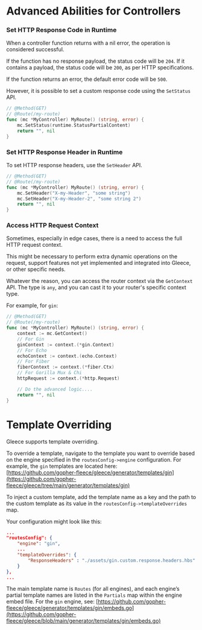 # Advanced Abilities for Controllers

### Set HTTP Response Code in Runtime

When a controller function returns with a nil error, the operation is considered successful.

If the function has no response payload, the status code will be `204`. If it contains a payload, the status code will be `200`, as per HTTP specifications.

If the function returns an error, the default error code will be `500`.

However, it is possible to set a custom response code using the `SetStatus` API.

```go
// @Method(GET)
// @Route(/my-route)
func (mc *MyController) MyRoute() (string, error) {
	mc.SetStatus(runtime.StatusPartialContent)
	return "", nil
}
```

### Set HTTP Response Header in Runtime

To set HTTP response headers, use the `SetHeader` API.

```go
// @Method(GET)
// @Route(/my-route)
func (mc *MyController) MyRoute() (string, error) {
	mc.SetHeader("X-my-Header", "some string")
	mc.SetHeader("X-my-Header-2", "some string 2")
	return "", nil
}
```

### Access HTTP Request Context

Sometimes, especially in edge cases, there is a need to access the full HTTP request context.

This might be necessary to perform extra dynamic operations on the request, support features not yet implemented and integrated into Gleece, or other specific needs.

Whatever the reason, you can access the router context via the `GetContext` API. The type is `any`, and you can cast it to your router's specific context type.

For example, for `gin`:
```go
// @Method(GET)
// @Route(/my-route)
func (mc *MyController) MyRoute() (string, error) {
    context := mc.GetContext()
    // For Gin
    ginContext := context.(*gin.Context)
    // For Echo
    echoContext := context.(echo.Context)
    // For Fiber
    fiberContext := context.(*fiber.Ctx)
    // For Gorilla Mux & Chi
    httpRequest := context.(*http.Request)

    // Do the advanced logic....
    return "", nil
}
```

# Template Overriding

Gleece supports template overriding.

To override a template, navigate to the template you want to override based on the engine specified in the `routesConfig->engine` configuration. For example, the `gin` templates are located here:  
[https://github.com/gopher-fleece/gleece/generator/templates/gin](https://github.com/gopher-fleece/gleece/tree/main/generator/templates/gin)

To inject a custom template, add the template name as a key and the path to the custom template as its value in the `routesConfig->templateOverrides` map.

Your configuration might look like this:

```json
...
"routesConfig": {
    "engine": "gin",
    ...
    "templateOverrides": {
        "ResponseHeaders" : "./assets/gin.custom.response.headers.hbs"
    }
},
...
```

The main template name is `Routes` (for all engines), and each engine’s partial template names are listed in the `Partials` map within the engine embed file. For the `gin` engine, see: [https://github.com/gopher-fleece/gleece/generator/templates/gin/embeds.go](https://github.com/gopher-fleece/gleece/blob/main/generator/templates/gin/embeds.go)  

